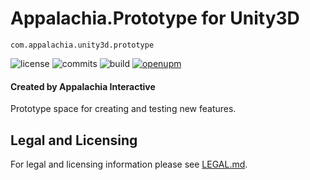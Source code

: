 # Appalachia.Prototype for Unity3D

`com.appalachia.unity3d.prototype`

![license](https://img.shields.io/github/license/AppalachiaInteractive/com.appalachia.unity3d.prototype?)
![commits](https://img.shields.io/github/commit-activity/m/AppalachiaInteractive/com.appalachia.unity3d.prototype?)
![build](https://img.shields.io/github/workflow/status/AppalachiaInteractive/com.appalachia.unity3d.prototype/CI)
[![openupm](https://img.shields.io/npm/v/com.appalachia.unity3d.prototype?label=openupm&registry_uri=https://package.openupm.com)](https://openupm.com/packages/com.appalachia.unity3d.prototype?/)

#### Created by Appalachia Interactive

Prototype space for creating and testing new features.

## Legal and Licensing
For legal and licensing information please see [LEGAL.md](./LEGAL.md).
